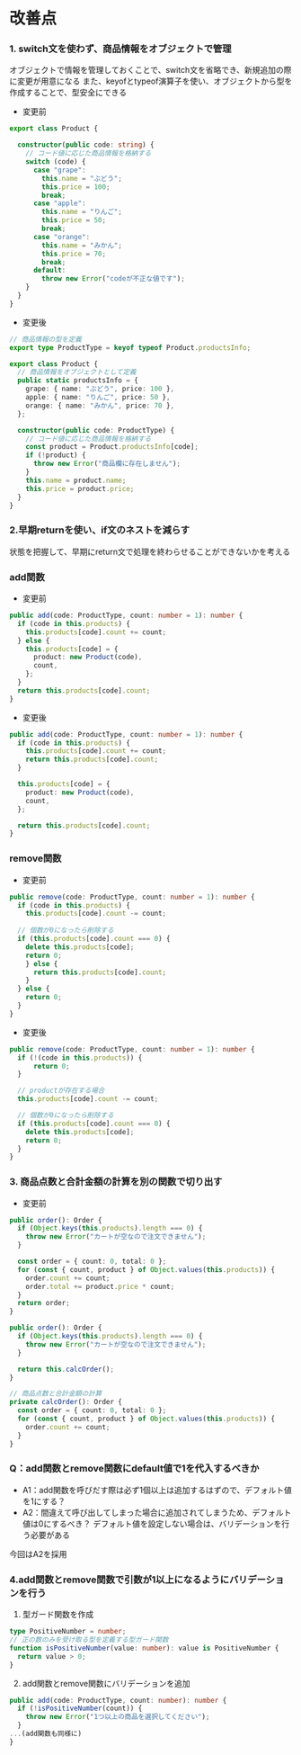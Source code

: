 # 改善点
### 1. switch文を使わず、商品情報をオブジェクトで管理
オブジェクトで情報を管理しておくことで、switch文を省略でき、新規追加の際に変更が用意になる
また、keyofとtypeof演算子を使い、オブジェクトから型を作成することで、型安全にできる
- 変更前
```ts
export class Product {

  constructor(public code: string) {
    // コード値に応じた商品情報を格納する
    switch (code) {
      case "grape":
        this.name = "ぶどう";
        this.price = 100;
        break;
      case "apple":
        this.name = "りんご";
        this.price = 50;
        break;
      case "orange":
        this.name = "みかん";
        this.price = 70;
        break;
      default:
        throw new Error("codeが不正な値です");
    }
  }
}
```

- 変更後
```ts
// 商品情報の型を定義
export type ProductType = keyof typeof Product.productsInfo;

export class Product {
  // 商品情報をオブジェクトとして定義
  public static productsInfo = {
    grape: { name: "ぶどう", price: 100 },
    apple: { name: "りんご", price: 50 },
    orange: { name: "みかん", price: 70 },
  };

  constructor(public code: ProductType) {
    // コード値に応じた商品情報を格納する
    const product = Product.productsInfo[code];
    if (!product) {
      throw new Error("商品欄に存在しません");
    }
    this.name = product.name;
    this.price = product.price;
  }
}

```

### 2.早期returnを使い、if文のネストを減らす
状態を把握して、早期にreturn文で処理を終わらせることができないかを考える

### add関数
- 変更前
```ts
public add(code: ProductType, count: number = 1): number {
  if (code in this.products) {
    this.products[code].count += count;
  } else {
    this.products[code] = {
      product: new Product(code),
      count,
    };
  }
  return this.products[code].count;
}
```

- 変更後
```ts
public add(code: ProductType, count: number = 1): number {
  if (code in this.products) {
    this.products[code].count += count;
    return this.products[code].count;
  }

  this.products[code] = {
    product: new Product(code),
    count,
  };

  return this.products[code].count;
}
```

### remove関数
- 変更前
```ts
public remove(code: ProductType, count: number = 1): number {
  if (code in this.products) {
    this.products[code].count -= count;
  
  // 個数が0になったら削除する
  if (this.products[code].count === 0) {
    delete this.products[code];
    return 0;
    } else {
      return this.products[code].count;
    }
  } else {
    return 0;
  }
}
```

- 変更後
```ts
public remove(code: ProductType, count: number = 1): number {
  if (!(code in this.products)) {
      return 0;
  }

  // productが存在する場合
  this.products[code].count -= count;

  // 個数が0になったら削除する
  if (this.products[code].count === 0) {
    delete this.products[code];
    return 0;
  }
}
```

### 3. 商品点数と合計金額の計算を別の関数で切り出す

- 変更前
```ts
public order(): Order {
  if (Object.keys(this.products).length === 0) {
    throw new Error("カートが空なので注文できません");
  }

  const order = { count: 0, total: 0 };
  for (const { count, product } of Object.values(this.products)) {
    order.count += count;
    order.total += product.price * count;
  }
  return order;
}

```
```ts
public order(): Order {
  if (Object.keys(this.products).length === 0) {
    throw new Error("カートが空なので注文できません");
  }

  return this.calcOrder();
}

// 商品点数と合計金額の計算
private calcOrder(): Order {
  const order = { count: 0, total: 0 };
  for (const { count, product } of Object.values(this.products)) {
    order.count += count;
  }
}
```

### Q：add関数とremove関数にdefault値で1を代入するべきか
- A1：add関数を呼びだす際は必ず1個以上は追加するはずので、デフォルト値を1にする？
- A2：間違えて呼び出してしまった場合に追加されてしまうため、デフォルト値は0にするべき？
    デフォルト値を設定しない場合は、バリデーションを行う必要がある

今回はA2を採用

### 4.add関数とremove関数で引数が1以上になるようにバリデーションを行う
1. 型ガード関数を作成
```ts
type PositiveNumber = number;
// 正の数のみを受け取る型を定義する型ガード関数
function isPositiveNumber(value: number): value is PositiveNumber {
  return value > 0;
}
```
2. add関数とremove関数にバリデーションを追加
```ts
public add(code: ProductType, count: number): number {
  if (!isPositiveNumber(count)) {
    throw new Error("1つ以上の商品を選択してください");
  }
...(add関数も同様に)
}

```
